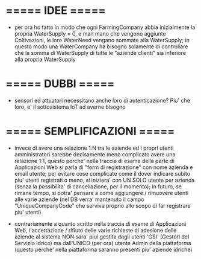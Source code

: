 # ===== IDEE =====

- per ora ho fatto in modo che ogni FarmingCompany abbia inizialmente la propria WaterSupply = 0, e man mano che vengono aggiunte Coltivazioni, 
  le loro WaterNeed vengano sommate alla WaterSupply; in questo modo una WaterCompany ha bisogno solamente di controllare che la somma di WaterSupply
  di tutte le "aziende clienti" sia inferiore alla propria WaterSupply

# ===== DUBBI =====

- sensori ed attuatori necessitano anche loro di autenticazione? Piu' che loro, e' il sottosistema IoT ad averne bisogno

# ===== SEMPLIFICAZIONI =====

- invece di avere una relazione 1:N tra le aziende ed i propri utenti amministratori sarebbe decisamente meno complicato avere una relazione
  1:1, questo perche' nella traccia di esame della parte di Applicazioni Web si parla di "form di registrazione" con nome azienda e email utente;
  per evitare cose complicate come il dover indicare subito piu' utenti registrati o meno, si iniziera' con UN SOLO utente per azienda
  (senza la possibilita' di cancellazione, per il momento); in futuro, se rimane tempo, si potra' pensare a come aggiungere / rimuovere
  utenti alle varie aziende (nel DB verra' mantenuto il campo "UniqueCompanyCode" che serviva proprio allo scopo di far registrare piu' utenti)

- contrariamente a quanto scritto nella traccia di esame di Applicazioni Web, l'accettazione / rifiuto delle varie richieste di adesione delle
  aziende al sistema NON sara' piuì gestita dagli utenti 'GSI' (Gestori del Servizio Idrico) ma dall'UNICO (per ora) utente Admin della piattaforma
  (questo perche' nella piattaforma saranno presenti piu' aziende idriche)